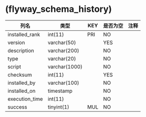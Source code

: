 # (flyway_schema_history)
| 列名   | 类型   | KEY  | 是否为空 | 注释   |
| ---- | ---- | ---- | ---- | ---- |
|installed_rank|int(11)|PRI|NO||
|version|varchar(50)||YES||
|description|varchar(200)||NO||
|type|varchar(20)||NO||
|script|varchar(1000)||NO||
|checksum|int(11)||YES||
|installed_by|varchar(100)||NO||
|installed_on|timestamp||NO||
|execution_time|int(11)||NO||
|success|tinyint(1)|MUL|NO||
